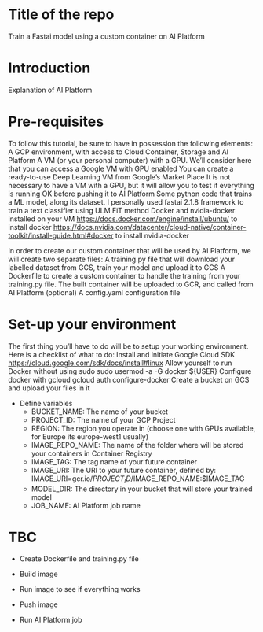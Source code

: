 # Title of the repo
Train a Fastai model using a custom container on AI Platform

# Introduction
Explanation of AI Platform

# Pre-requisites
To follow this tutorial, be sure to have in possession the following elements:
A GCP environment, with access to Cloud Container, Storage and AI Platform
A VM (or your personal computer) with a GPU. We’ll consider here that you can access a Google VM with GPU enabled
You can create a ready-to-use Deep Learning VM from Google’s Market Place
It is not necessary to have a VM with a GPU, but it will allow you to test if everything is running OK before pushing it to AI Platform
Some python code that trains a ML model, along its dataset. 
I personally used fastai 2.1.8 framework to train a text classifier using ULM FiT method
Docker and nvidia-docker installed on your VM 
https://docs.docker.com/engine/install/ubuntu/ to install docker
https://docs.nvidia.com/datacenter/cloud-native/container-toolkit/install-guide.html#docker to install nvidia-docker

In order to create our custom container that will be used by AI Platform, we will create two separate files:
A training.py file that will download your labelled dataset from GCS, train your model and upload it to GCS
A Dockerfile to create a custom container to handle the training from your training.py file. The built container will be uploaded to GCR, and called from AI Platform
(optional) A config.yaml configuration file 

# Set-up your environment
The first thing you’ll have to do will be to setup your working environment. Here is a checklist of what to do:
Install and initiate Google Cloud SDK https://cloud.google.com/sdk/docs/install#linux
Allow yourself to run Docker without using sudo
sudo usermod -a -G docker ${USER}
Configure docker with gcloud
gcloud auth configure-docker
Create a bucket on GCS and upload your files in it

- Define variables
  - BUCKET_NAME: The name of your bucket
  - PROJECT_ID: The name of your GCP Project
  - REGION: The region you operate in (choose one with GPUs available, for Europe its europe-west1 usually)
  - IMAGE_REPO_NAME: The name of the folder where will be stored your containers in Container Registry
  - IMAGE_TAG: The tag name of your future container
  - IMAGE_URI: The URI to your future container, defined by:
    IMAGE_URI=gcr.io/$PROJECT_ID/$IMAGE_REPO_NAME:$IMAGE_TAG
  - MODEL_DIR: The directory in your bucket that will store your trained model
  - JOB_NAME: AI Platform job name


# TBC
- Create Dockerfile and training.py file

- Build image

- Run image to see if everything works

- Push image

- Run AI Platform job

